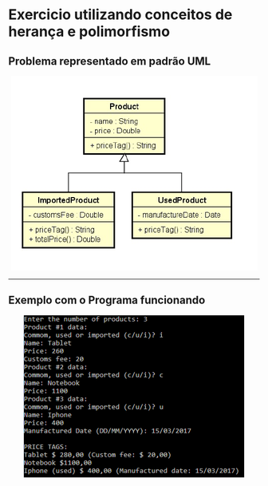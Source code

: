 # Exercicio utilizando conceitos de herança e polimorfismo

<h2>Problema representado em padrão UML</h2>
<div align = "center">
<img src = "https://raw.githubusercontent.com/ColdmaterL/Products/master/Images/Diagrama%20Uml.jpg", alt = "Diagrama UML">
</div>
<hr>
<h2>Exemplo com o Programa funcionando</h2>
<div align = "center">
<img src = "https://raw.githubusercontent.com/ColdmaterL/Products/master/Images/Exemplo.jpeg">
</div>
